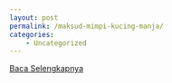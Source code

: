 ```yaml
---
layout: post
permalink: /maksud-mimpi-kucing-manja/
categories:
    - Uncategorized
---
```


[Baca Selengkapnya](/01)